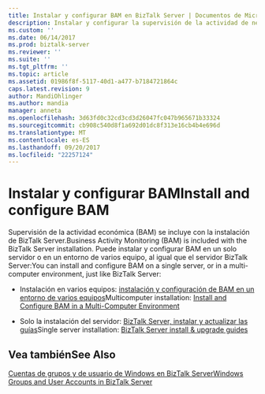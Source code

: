 ```yaml
---
title: Instalar y configurar BAM en BizTalk Server | Documentos de Microsoft
description: Instalar y configurar la supervisión de la actividad de negocio en un entorno de uno o varios equipo en el servidor BizTalk Server
ms.custom: ''
ms.date: 06/14/2017
ms.prod: biztalk-server
ms.reviewer: ''
ms.suite: ''
ms.tgt_pltfrm: ''
ms.topic: article
ms.assetid: 01986f8f-5117-40d1-a477-b7184721864c
caps.latest.revision: 9
author: MandiOhlinger
ms.author: mandia
manager: anneta
ms.openlocfilehash: 3d63fd0c32cd3cd3d26047fc047b965671b33324
ms.sourcegitcommit: cb908c540d8f1a692d01dc8f313e16cb4b4e696d
ms.translationtype: MT
ms.contentlocale: es-ES
ms.lasthandoff: 09/20/2017
ms.locfileid: "22257124"
---
```

# <a name="install-and-configure-bam"></a><span data-ttu-id="d2634-103">Instalar y configurar BAM</span><span class="sxs-lookup"><span data-stu-id="d2634-103">Install and configure BAM</span></span>
<span data-ttu-id="d2634-104">Supervisión de la actividad económica (BAM) se incluye con la instalación de BizTalk Server.</span><span class="sxs-lookup"><span data-stu-id="d2634-104">Business Activity Monitoring (BAM) is included with the BizTalk Server installation.</span></span> <span data-ttu-id="d2634-105">Puede instalar y configurar BAM en un solo servidor o en un entorno de varios equipo, al igual que el servidor BizTalk Server:</span><span class="sxs-lookup"><span data-stu-id="d2634-105">You can install and configure BAM on a single server, or in a multi-computer environment, just like BizTalk Server:</span></span> 
  
-   <span data-ttu-id="d2634-106">Instalación en varios equipos: [instalación y configuración de BAM en un entorno de varios equipos](http://go.microsoft.com/fwlink/p/?LinkID=208597)</span><span class="sxs-lookup"><span data-stu-id="d2634-106">Multicomputer installation: [Install and Configure BAM in a Multi-Computer Environment](http://go.microsoft.com/fwlink/p/?LinkID=208597)</span></span>  
  
-   <span data-ttu-id="d2634-107">Solo la instalación del servidor: [BizTalk Server, instalar y actualizar las guías](../install-and-config-guides/biztalk-server-what-s-new-installation-configuration-and-upgrade.md)</span><span class="sxs-lookup"><span data-stu-id="d2634-107">Single server installation: [BizTalk Server install & upgrade guides](../install-and-config-guides/biztalk-server-what-s-new-installation-configuration-and-upgrade.md)</span></span>
  
## <a name="see-also"></a><span data-ttu-id="d2634-108">Vea también</span><span class="sxs-lookup"><span data-stu-id="d2634-108">See Also</span></span>  
 [<span data-ttu-id="d2634-109">Cuentas de grupos y de usuario de Windows en BizTalk Server</span><span class="sxs-lookup"><span data-stu-id="d2634-109">Windows Groups and User Accounts in BizTalk Server</span></span>](../core/windows-groups-and-user-accounts-in-biztalk-server.md)